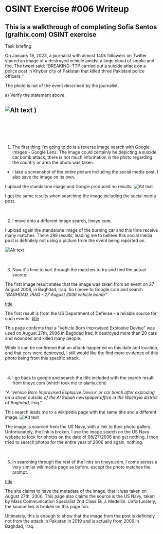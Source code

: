# OSINT Exercise #006 Writeup

## This is a walkthrough of completing Sofia Santos (gralhix.com) OSINT exercise

Task briefing:

On January 19, 2023, a journalist with almost 140k followers on Twitter shared an image of a destroyed vehicle amidst a large cloud of smoke and fire. The tweet said: “BREAKING: TTP carried out a suicide attack on a police post in Khyber city of Pakistan that killed three Pakistani police officers.“

The photo is not of the event described by the journalist.

a) Verify the statement above.

![Alt text](https://github.com/evilpistachio/evilpistachio.github.io/assets/57333714/d5151249-e872-495e-9910-ab4931f130d1)
)
--
<br>
<br>
<br>
<br>


1. The first thing I'm going to do is a reverse image search with Google Images - Google Lens. The image could certainly be depicting a suicide car bomb attack, there is not much information in the photo regarding the country or area the photo was taken.

- I take a screenshot of the entire picture including the social media post. I also save the image on its own. 

I upload the standalone image and Google produced no results. 
![Alt text](https://github.com/evilpistachio/evilpistachio.github.io/assets/57333714/6745ecc8-476f-4e81-8369-107f04e0938d)


I get the same results when searching the image including the social media post. 
<br>
<br>
<br>

2. I move onto a different image search, tineye.com. 

I upload again the standalone image of the burning car and this time receive many matches. There 389 results, leading me to believe this social media post is definitely not using a picture from the event being reported on. 

![Alt text](https://github.com/evilpistachio/evilpistachio.github.io/assets/57333714/de7f44b7-2988-4b8b-8d61-be9000c4f7bf)
<br>
<br>
<br>

3. Now it's time to sort through the matches to try and find the actual source. 

The first image result states that the image was taken from an event on 27 August 2006, in Baghdad, Iraq. So I move to Google.com and search *"BAGHDAD, IRAQ - 27 August 2006 vehicle bomb"* 

[title](https://www.alamy.com/baghdad-iraq-27-august-2006-a-vehicle-born-improvised-explosive-devise-or-car-bomb-after-exploding-on-a-street-outside-of-the-al-sabah-newspape-image491795068.html?irclickid=24i2aO1AmxyPR0M1-9VwDS10UkFU6fT3NzYR3s0&utm_source=77643&utm_campaign=Shop%20Royalty%20Free%20at%20Alamy&utm_medium=impact&irgwc=1)

The first result is from the US Department of Defense - a reliable source for such events. 
[title](https://www.defense.gov/Multimedia/Photos/igphoto/2001188842/)

This page confirms that a "Vehicle Born Improvised Explosive Devise" was used on August 27th, 2006 in Baghdad Iraq. It destroyed more than 20 cars and wounded and killed many people. 

While it can be confirmed that an attack happened on this date and location, and that cars were destroyed, I still would like the find more evidence of this photo being from this specific attack.
<br>
<br>
<br>

4. I go back to google and search the title included with the search result from tineye.com (which took me to alamy.com)

*"A 'Vehicle Born Improvised Explosive Devise' or car bomb after exploding on a street outside of the Al Sabah newspaper office in the Waziryia district of Baghdad, Iraq."*

This search leads me to a wikipedia page with the same title and a different image. 
![Alt text](https://github.com/evilpistachio/evilpistachio.github.io/assets/57333714/21e0caff-3fe0-4331-a87c-05dcaa465874)


The image is sourced from the US Navy, with a link to their photo gallery. Unfortunately, the link is broken. I use the image search on the US Navy website to look for photos on the date of 08/27/2006 and get nothing. I then tried to search photos for the entire year of 2006 and again, nothing. 
<br>
<br>
<br>

5. In searching through the rest of the links on tineye.com, I come across a very similar wikimedia page as before, except the photo matches the prompt. 

[title](https://commons.wikimedia.org/wiki/File:WaziriyaAutobombeIrak.jpg)

The site claims to have the metadata of the image, that it was taken on August 27th, 2006. This page also claims the source is the US Navy, taken by Mass Communication Specialist 2nd Class Eli J. Medellin. Unfortunately, the source link is broken on this page too. 

Ultimately, this is enough to show that the image from the post is definitely not from the attack in Pakistan in 2019 and is actually from 2006 in Baghdad, Iraq. 
